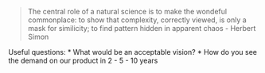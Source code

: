 > The central role of a natural science is to make the wondeful commonplace: to show that complexity, correctly viewed, is only a mask for similicity; to find pattern hidden in apparent chaos - Herbert Simon

Useful questions:
	* What would be an acceptable vision? 
	* How do you see the demand on our product in 2 - 5 - 10 years 
